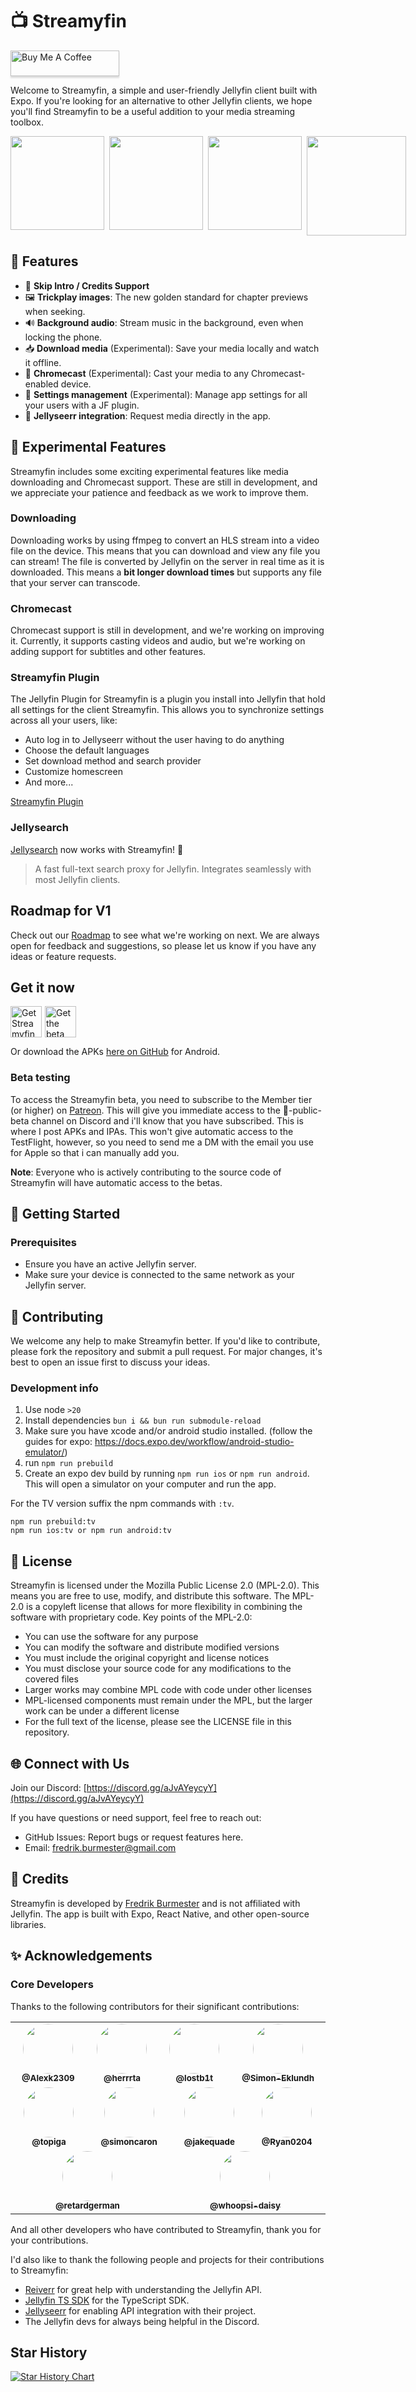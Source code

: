 # 📺 Streamyfin

<a href="https://www.buymeacoffee.com/fredrikbur3" target="_blank"><img src="https://www.buymeacoffee.com/assets/img/custom_images/orange_img.png" alt="Buy Me A Coffee" style="height: 41px !important;width: 174px !important;box-shadow: 0px 3px 2px 0px rgba(190, 190, 190, 0.5) !important;-webkit-box-shadow: 0px 3px 2px 0px rgba(190, 190, 190, 0.5) !important;" ></a>

Welcome to Streamyfin, a simple and user-friendly Jellyfin client built with Expo. If you're looking for an alternative to other Jellyfin clients, we hope you'll find Streamyfin to be a useful addition to your media streaming toolbox.

<div style="display: flex; flex-direction: row; gap: 8px">
  <img width=150 src="./assets/images/screenshots/screenshot1.png" />
  <img width=150 src="./assets/images/screenshots/screenshot3.png" />
  <img width=150 src="./assets/images/screenshots/screenshot2.png" />
  <img width=159 src="./assets/images/jellyseerr.PNG"/>
</div>

## 🌟 Features

- 🚀 **Skip Intro / Credits Support**
- 🖼️ **Trickplay images**: The new golden standard for chapter previews when seeking.
- 🔊 **Background audio**: Stream music in the background, even when locking the phone.
- 📥 **Download media** (Experimental): Save your media locally and watch it offline.
- 📡 **Chromecast** (Experimental): Cast your media to any Chromecast-enabled device.
- 📡 **Settings management** (Experimental): Manage app settings for all your users with a JF plugin.
- 🤖 **Jellyseerr integration**: Request media directly in the app.

## 🧪 Experimental Features

Streamyfin includes some exciting experimental features like media downloading and Chromecast support. These are still in development, and we appreciate your patience and feedback as we work to improve them.

### Downloading

Downloading works by using ffmpeg to convert an HLS stream into a video file on the device. This means that you can download and view any file you can stream! The file is converted by Jellyfin on the server in real time as it is downloaded. This means a **bit longer download times** but supports any file that your server can transcode.

### Chromecast

Chromecast support is still in development, and we're working on improving it. Currently, it supports casting videos and audio, but we're working on adding support for subtitles and other features.

### Streamyfin Plugin

The Jellyfin Plugin for Streamyfin is a plugin you install into Jellyfin that hold all settings for the client Streamyfin. This allows you to synchronize settings across all your users, like:

- Auto log in to Jellyseerr without the user having to do anything
- Choose the default languages
- Set download method and search provider
- Customize homescreen
- And more...

[Streamyfin Plugin](https://github.com/streamyfin/jellyfin-plugin-streamyfin)

### Jellysearch

[Jellysearch](https://gitlab.com/DomiStyle/jellysearch) now works with Streamyfin! 🚀

> A fast full-text search proxy for Jellyfin. Integrates seamlessly with most Jellyfin clients.

## Roadmap for V1

Check out our [Roadmap](https://github.com/users/fredrikburmester/projects/5) to see what we're working on next. We are always open for feedback and suggestions, so please let us know if you have any ideas or feature requests.

## Get it now

<div style="display: flex; gap: 5px;">
  <a href="https://apps.apple.com/app/streamyfin/id6593660679?l=en-GB"><img height=50 alt="Get Streamyfin on App Store" src="./assets/Download_on_the_App_Store_Badge.png"/></a>
  <a href="https://play.google.com/store/apps/details?id=com.fredrikburmester.streamyfin"><img height=50 alt="Get the beta on Google Play" src="./assets/Google_Play_Store_badge_EN.svg"/></a>
</div>

Or download the APKs [here on GitHub](https://github.com/streamyfin/streamyfin/releases) for Android.

### Beta testing

To access the Streamyfin beta, you need to subscribe to the Member tier (or higher) on [Patreon](https://www.patreon.com/streamyfin). This will give you immediate access to the ⁠🧪-public-beta channel on Discord and i'll know that you have subscribed. This is where I post APKs and IPAs. This won't give automatic access to the TestFlight, however, so you need to send me a DM with the email you use for Apple so that i can manually add you.

**Note**: Everyone who is actively contributing to the source code of Streamyfin will have automatic access to the betas.

## 🚀 Getting Started

### Prerequisites

- Ensure you have an active Jellyfin server.
- Make sure your device is connected to the same network as your Jellyfin server.

## 🙌 Contributing

We welcome any help to make Streamyfin better. If you'd like to contribute, please fork the repository and submit a pull request. For major changes, it's best to open an issue first to discuss your ideas.

### Development info

1. Use node `>20`
2. Install dependencies `bun i && bun run submodule-reload`
3. Make sure you have xcode and/or android studio installed. (follow the guides for expo: https://docs.expo.dev/workflow/android-studio-emulator/)
4. run `npm run prebuild`
5. Create an expo dev build by running `npm run ios` or `npm run android`. This will open a simulator on your computer and run the app.

For the TV version suffix the npm commands with `:tv`.

`npm run prebuild:tv`  
`npm run ios:tv or npm run android:tv`

## 📄 License

Streamyfin is licensed under the Mozilla Public License 2.0 (MPL-2.0).
This means you are free to use, modify, and distribute this software. The MPL-2.0 is a copyleft license that allows for more flexibility in combining the software with proprietary code.
Key points of the MPL-2.0:

- You can use the software for any purpose
- You can modify the software and distribute modified versions
- You must include the original copyright and license notices
- You must disclose your source code for any modifications to the covered files
- Larger works may combine MPL code with code under other licenses
- MPL-licensed components must remain under the MPL, but the larger work can be under a different license
- For the full text of the license, please see the LICENSE file in this repository.

## 🌐 Connect with Us

Join our Discord: [https://discord.gg/aJvAYeycyY](https://discord.gg/aJvAYeycyY)

If you have questions or need support, feel free to reach out:

- GitHub Issues: Report bugs or request features here.
- Email: [fredrik.burmester@gmail.com](mailto:fredrik.burmester@gmail.com)

## 📝 Credits

Streamyfin is developed by [Fredrik Burmester](https://github.com/fredrikburmester) and is not affiliated with Jellyfin. The app is built with Expo, React Native, and other open-source libraries.

## ✨ Acknowledgements

### Core Developers

Thanks to the following contributors for their significant contributions:

<table>
  <tr
    style="
      display: flex;
      justify-content: space-around;
      align-items: center;
      flex-wrap: wrap;
    "
  >
    <td align="center">
      <a href="https://github.com/Alexk2309">
        <img src="https://github.com/Alexk2309.png?size=80" width="80" style="border-radius: 50%;" />
        <br /><sub><b>@Alexk2309</b></sub>
      </a>
    </td>
    <td align="center">
      <a href="https://github.com/herrrta">
        <img src="https://github.com/herrrta.png?size=80" width="80" style="border-radius: 50%;" />
        <br /><sub><b>@herrrta</b></sub>
      </a>
    </td>
    <td align="center">
      <a href="https://github.com/lostb1t">
        <img src="https://github.com/lostb1t.png?size=80" width="80" style="border-radius: 50%;" />
        <br /><sub><b>@lostb1t</b></sub>
      </a>
    </td>
    <td align="center">
      <a href="https://github.com/Simon-Eklundh">
        <img src="https://github.com/Simon-Eklundh.png?size=80" width="80" style="border-radius: 50%;" />
        <br /><sub><b>@Simon-Eklundh</b></sub>
      </a>
    </td>
    <td align="center">
      <a href="https://github.com/topiga">
        <img src="https://github.com/topiga.png?size=80" width="80" style="border-radius: 50%;" />
        <br /><sub><b>@topiga</b></sub>
      </a>
    </td>
    <td align="center">
      <a href="https://github.com/simoncaron">
        <img src="https://github.com/simoncaron.png?size=80" width="80" style="border-radius: 50%;" />
        <br /><sub><b>@simoncaron</b></sub>
      </a>
    </td>
    <td align="center">
      <a href="https://github.com/jakequade">
        <img src="https://github.com/jakequade.png?size=80" width="80" style="border-radius: 50%;" />
        <br /><sub><b>@jakequade</b></sub>
      </a>
    </td>
    <td align="center">
      <a href="https://github.com/Ryan0204">
        <img src="https://github.com/Ryan0204.png?size=80" width="80" style="border-radius: 50%;" />
        <br /><sub><b>@Ryan0204</b></sub>
      </a>
    </td>
    <td align="center">
      <a href="https://github.com/retardgerman">
        <img src="https://github.com/retardgerman.png?size=80" width="80" style="border-radius: 50%;" />
        <br /><sub><b>@retardgerman</b></sub>
      </a>
    </td>
    <td align="center">
      <a href="https://github.com/whoopsi-daisy">
        <img src="https://github.com/whoopsi-daisy.png?size=80" width="80" style="border-radius: 50%;" />
        <br /><sub><b>@whoopsi-daisy</b></sub>
      </a>
    </td>
  </tr>
</table>

And all other developers who have contributed to Streamyfin, thank you for your contributions.

I'd also like to thank the following people and projects for their contributions to Streamyfin:

- [Reiverr](https://github.com/aleksilassila/reiverr) for great help with understanding the Jellyfin API.
- [Jellyfin TS SDK](https://github.com/jellyfin/jellyfin-sdk-typescript) for the TypeScript SDK.
- [Jellyseerr](https://github.com/Fallenbagel/jellyseerr) for enabling API integration with their project.
- The Jellyfin devs for always being helpful in the Discord.

## Star History

[![Star History Chart](https://api.star-history.com/svg?repos=streamyfin/streamyfin&type=Date)](https://star-history.com/#streamyfin/streamyfin&Date)
